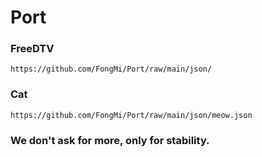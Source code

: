 # Port

### FreeDTV
    https://github.com/FongMi/Port/raw/main/json/

### Cat
    https://github.com/FongMi/Port/raw/main/json/meow.json


### We don't ask for more, only for stability.
